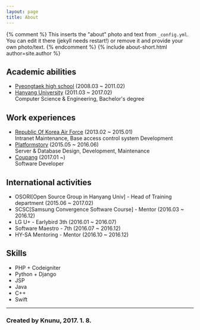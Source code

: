 ```yaml
---
layout: page
title: About
---
```


{% comment %}
  This inserts the "about" photo and text from `_config.yml`.
  You can edit it there (jekyll needs restart!) or remove it and provide your own photo/text.
{% endcomment %}
{% include about-short.html author=site.author %}

## Academic abilities

* [Pyeongtaek high school](http://www.pyeongtaek.hs.kr/smain.html) (2008.03 ~ 2011.02)
* [Hanyang University](http://www.hanyang.ac.kr/) (2011.03 ~ 2017.02)<br />
Computer Science & Engineering, Bachelor's degree

## Work experiences

* [Republic Of Korea Air Force](http://www.airforce.mil.kr:8081/user/indexMain.action?siteId=airforce) (2013.02 ~ 2015.01)<br />
Intranet Maintenance, Base access control system Development
* [Platformstory](http://platformstory.com/) (2015.05 ~ 2016.06)<br />
Server & Database Design, Development, Maintenance
* [Coupang](http://www.coupang.com/) (2017.01 ~)<br />
Software Developer

## International activities

* OSORI[Open Source Group in Hanyang Univ] - Head of Training department (2015.06 ~ 2017.02)
* SCSC[Samsung Convergence Software Course] - Mentor (2016.03 ~ 2016.12)
* LG U+ - Earlybird 3th (2016.01 ~ 2016.07)
* Software Maestro - 7th (2016.07 ~ 2016.12)
* HY-SA Mentoring - Mentor (2016.10 ~ 2016.12)

## Skills

* PHP + Codeigniter
* Python + Django
* JSP
* Java
* C++
* Swift

------

### Created by Knunu, 2017. 1. 8.